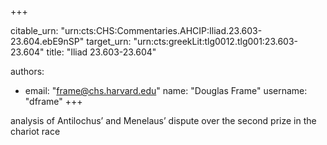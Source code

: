 +++


citable_urn: "urn:cts:CHS:Commentaries.AHCIP:Iliad.23.603-23.604.ebE9nSP"
target_urn: "urn:cts:greekLit:tlg0012.tlg001:23.603-23.604"
title: "Iliad 23.603-23.604"

authors:
- email: "frame@chs.harvard.edu"
  name: "Douglas Frame"
  username: "dframe"
+++

<p>analysis of Antilochus’ and Menelaus’ dispute over the second prize in the chariot race</p>